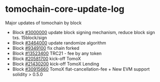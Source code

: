 # tomochain-core-update-log
Major updates of tomochain by block

- Block [#3000000](https://scan.tomochain.com/blocks/3000000) update block signing mechanism, reduce block sign txs. 15block/sign
- Block [#3464000](https://scan.tomochain.com/blocks/3464000) update randomize algorithm
- Block [#9349100](https://scan.tomochain.com/blocks/9349100) fix chain forked
- Block [#13523400](https://scan.tomochain.com/blocks/13523400) TRC21 - fee by any token
- Block [#20581700](https://scan.tomochain.com/blocks/20581700) kick-off TomoX
- Block [#21430200](https://scan.tomochain.com/blocks/21430200) kick-off TomoX Lending
- Block [#30915660](https://scan.tomochain.com/blocks/30915660) TomoX flat-cancellation-fee + New EVM support solidity > 0.5.0
